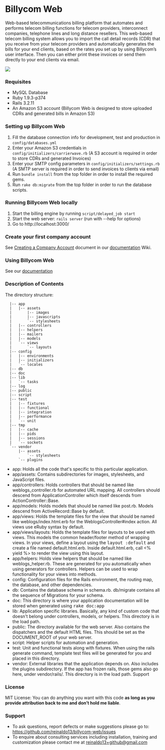 # Billycom Web
Web-based telecommunications billing platform that automates and performs telecom billing functions for telecom providers, interconnect companies, telephone lines and long distance resellers. This web-based telecom billing system allows you to import the call detail records (CDR) that you receive from your telecom providers and automatically generates the bills for your end clients, based on the rates you set up by using Billycom’s user interface. Then you can either print these invoices or send them directly to your end clients via email.

![](https://shinyhelmets.files.wordpress.com/2010/06/picture-7.png)

### Requisites
* MySQL Database
* Ruby 1.9.3-p374
* Rails 3.2.11
* An Amazon S3 account (Billycom Web is designed to store uploaded CDRs and generated bills in Amazon S3)

### Setting up Billycom Web
1. Fill the database connection info for development, test and production in `config/databases.yml`
2. Enter your Amazon S3 credentials in `config/initializers/carrierwave.rb` (A S3 account is required in order to store CDRs and generated Invoices)
3. Enter your SMTP config parameters in `config/initializers/settings.rb` (A SMTP server is required in order to send invoices to clients via email)
4. Run `bundle install` from the top folder in order to install the required gems.
5. Run `rake db:migrate` from the top folder in order to run the database scripts.

### Running Billycom Web locally
1. Start the billing engine by running `script/delayed_job start`
2. Start the web server: `rails server` (run with --help for options)
3. Go to http://localhost:3000/

### Create your first company account
See [Creating a Company Account](https://github.com/reinaldo13/billycom-web/wiki/Creating-a-Company-Account) document in our [documentation](https://github.com/reinaldo13/billycom-web/wiki/Billycom-Web-Documentation) Wiki.

### Using Billycom Web
See our [documentation](https://github.com/reinaldo13/billycom-web/wiki/Billycom-Web-Documentation)

### Description of Contents
The directory structure:
```
  |-- app
  |   |-- assets
  |       |-- images
  |       |-- javascripts
  |       `-- stylesheets
  |   |-- controllers
  |   |-- helpers
  |   |-- mailers
  |   |-- models
  |   `-- views
  |       `-- layouts
  |-- config
  |   |-- environments
  |   |-- initializers
  |   `-- locales
  |-- db
  |-- doc
  |-- lib
  |   `-- tasks
  |-- log
  |-- public
  |-- script
  |-- test
  |   |-- fixtures
  |   |-- functional
  |   |-- integration
  |   |-- performance
  |   `-- unit
  |-- tmp
  |   |-- cache
  |   |-- pids
  |   |-- sessions
  |   `-- sockets
  `-- vendor
      |-- assets
          `-- stylesheets
      `-- plugins
```

* app: Holds all the code that's specific to this particular application.
* app/assets: Contains subdirectories for images, stylesheets, and JavaScript files.
* app/controllers: Holds controllers that should be named like weblogs_controller.rb for automated URL mapping. All controllers should descend from ApplicationController which itself descends from ActionController::Base.
* app/models: Holds models that should be named like post.rb. Models descend from ActiveRecord::Base by default.
* app/views: Holds the template files for the view that should be named like weblogs/index.html.erb for the WeblogsController#index action. All views use eRuby syntax by default.
* app/views/layouts: Holds the template files for layouts to be used with views. This models the common header/footer method of wrapping views. In your views, define a layout using the <tt>layout :default</tt> and create a file named default.html.erb. Inside default.html.erb, call <% yield %> to render the view using this layout.
* app/helpers: Holds view helpers that should be named like weblogs_helper.rb. These are generated for you automatically when using generators for controllers. Helpers can be used to wrap functionality for your views into methods.
* config: Configuration files for the Rails environment, the routing map, the database, and other dependencies.
* db: Contains the database schema in schema.rb. db/migrate contains all the sequence of Migrations for your schema.
* doc: This directory is where your application documentation will be stored when generated using <tt>rake doc:app</tt>
* lib: Application specific libraries. Basically, any kind of custom code that doesn't belong under controllers, models, or helpers. This directory is in the load path.
* public: The directory available for the web server. Also contains the dispatchers and the default HTML files. This should be set as the DOCUMENT_ROOT of your web server.
* script: Helper scripts for automation and generation.
* test: Unit and functional tests along with fixtures. When using the rails generate command, template test files will be generated for you and placed in this directory.
* vendor: External libraries that the application depends on. Also includes the plugins subdirectory. If the app has frozen rails, those gems also go here, under vendor/rails/. This directory is in the load path.
Support

### License
MIT License: You can do anything you want with this code **as long as you provide attribution back to me and don’t hold me liable**.

### Support
* To ask questions, report defects or make suggestions please go to: https://github.com/reinaldo13/billycom-web/issues
* To enquire about consulting services including installation, training and customization please contact me at reinaldo13+github@gmail.com
